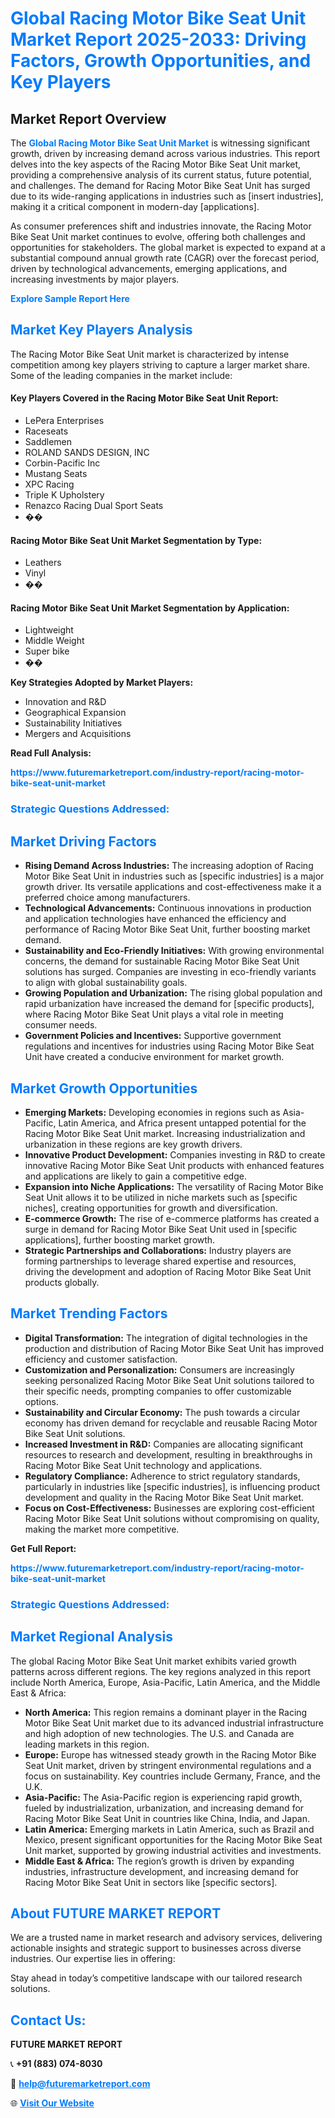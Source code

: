 <h1 style="color: #007BFF;">Global Racing Motor Bike Seat Unit Market Report 2025-2033: Driving Factors, Growth Opportunities, and Key Players</h1>

<section id="overview">
<h2>Market Report Overview</h2>
<p>The <a href="https://www.futuremarketreport.com/industry-report/racing-motor-bike-seat-unit-market" style="color: #007BFF; text-decoration: none;"><strong>Global Racing Motor Bike Seat Unit Market</strong></a> is witnessing significant growth, driven by increasing demand across various industries. This report delves into the key aspects of the Racing Motor Bike Seat Unit market, providing a comprehensive analysis of its current status, future potential, and challenges. The demand for Racing Motor Bike Seat Unit has surged due to its wide-ranging applications in industries such as [insert industries], making it a critical component in modern-day [applications].</p>
<p>As consumer preferences shift and industries innovate, the Racing Motor Bike Seat Unit market continues to evolve, offering both challenges and opportunities for stakeholders. The global market is expected to expand at a substantial compound annual growth rate (CAGR) over the forecast period, driven by technological advancements, emerging applications, and increasing investments by major players.</p>
</section>

<section id="overview">
<p><a href="https://www.futuremarketreport.com/request-sample/reportId=117995" style="color: #007BFF; text-decoration: none;"><strong>Explore Sample Report Here</strong></a></p>
</section>

<section id="key-players">
<h2 style="color: #007BFF;">Market Key Players Analysis</h2>
<p>The Racing Motor Bike Seat Unit market is characterized by intense competition among key players striving to capture a larger market share. Some of the leading companies in the market include:</p>
<h4>Key Players Covered in the Racing Motor Bike Seat Unit Report:</h4>
<ul><li>LePera Enterprises</li><li>Raceseats</li><li>Saddlemen</li><li>ROLAND SANDS DESIGN, INC</li><li>Corbin-Pacific Inc</li><li>Mustang Seats</li><li>XPC Racing</li><li>Triple K Upholstery</li><li>Renazco Racing Dual Sport Seats</li><li>��</li></ul>
<h4>Racing Motor Bike Seat Unit Market Segmentation by Type:</h4>
<ul><li>Leathers</li><li>Vinyl</li><li>��</li></ul>

<h4>Racing Motor Bike Seat Unit Market Segmentation by Application:</h4>
<ul><li>Lightweight</li><li>Middle Weight</li><li>Super bike</li><li>��</li></ul>
<p><strong>Key Strategies Adopted by Market Players:</strong></p>
<ul>
<li>Innovation and R&D</li>
<li>Geographical Expansion</li>
<li>Sustainability Initiatives</li>
<li>Mergers and Acquisitions</li>
</ul>
</section>

<section>
<p><strong>Read Full Analysis: </strong></p><a href="https://www.futuremarketreport.com/industry-report/racing-motor-bike-seat-unit-market" style="color: #007BFF; text-decoration: none;"><strong>https://www.futuremarketreport.com/industry-report/racing-motor-bike-seat-unit-market</strong></a>
<h3 style="color: #007BFF;">Strategic Questions Addressed:</h3>
</section>

<section id="driving-factors">
<h2 style="color: #007BFF;">Market Driving Factors</h2>
<ul>
<li><strong>Rising Demand Across Industries:</strong> The increasing adoption of Racing Motor Bike Seat Unit in industries such as [specific industries] is a major growth driver. Its versatile applications and cost-effectiveness make it a preferred choice among manufacturers.</li>
<li><strong>Technological Advancements:</strong> Continuous innovations in production and application technologies have enhanced the efficiency and performance of Racing Motor Bike Seat Unit, further boosting market demand.</li>
<li><strong>Sustainability and Eco-Friendly Initiatives:</strong> With growing environmental concerns, the demand for sustainable Racing Motor Bike Seat Unit solutions has surged. Companies are investing in eco-friendly variants to align with global sustainability goals.</li>
<li><strong>Growing Population and Urbanization:</strong> The rising global population and rapid urbanization have increased the demand for [specific products], where Racing Motor Bike Seat Unit plays a vital role in meeting consumer needs.</li>
<li><strong>Government Policies and Incentives:</strong> Supportive government regulations and incentives for industries using Racing Motor Bike Seat Unit have created a conducive environment for market growth.</li>
</ul>
</section>

<section id="growth-opportunities">
<h2 style="color: #007BFF;">Market Growth Opportunities</h2>
<ul>
<li><strong>Emerging Markets:</strong> Developing economies in regions such as Asia-Pacific, Latin America, and Africa present untapped potential for the Racing Motor Bike Seat Unit market. Increasing industrialization and urbanization in these regions are key growth drivers.</li>
<li><strong>Innovative Product Development:</strong> Companies investing in R&D to create innovative Racing Motor Bike Seat Unit products with enhanced features and applications are likely to gain a competitive edge.</li>
<li><strong>Expansion into Niche Applications:</strong> The versatility of Racing Motor Bike Seat Unit allows it to be utilized in niche markets such as [specific niches], creating opportunities for growth and diversification.</li>
<li><strong>E-commerce Growth:</strong> The rise of e-commerce platforms has created a surge in demand for Racing Motor Bike Seat Unit used in [specific applications], further boosting market growth.</li>
<li><strong>Strategic Partnerships and Collaborations:</strong> Industry players are forming partnerships to leverage shared expertise and resources, driving the development and adoption of Racing Motor Bike Seat Unit products globally.</li>
</ul>
</section>

<section id="trending-factors">
<h2 style="color: #007BFF;">Market Trending Factors</h2>
<ul>
<li><strong>Digital Transformation:</strong> The integration of digital technologies in the production and distribution of Racing Motor Bike Seat Unit has improved efficiency and customer satisfaction.</li>
<li><strong>Customization and Personalization:</strong> Consumers are increasingly seeking personalized Racing Motor Bike Seat Unit solutions tailored to their specific needs, prompting companies to offer customizable options.</li>
<li><strong>Sustainability and Circular Economy:</strong> The push towards a circular economy has driven demand for recyclable and reusable Racing Motor Bike Seat Unit solutions.</li>
<li><strong>Increased Investment in R&D:</strong> Companies are allocating significant resources to research and development, resulting in breakthroughs in Racing Motor Bike Seat Unit technology and applications.</li>
<li><strong>Regulatory Compliance:</strong> Adherence to strict regulatory standards, particularly in industries like [specific industries], is influencing product development and quality in the Racing Motor Bike Seat Unit market.</li>
<li><strong>Focus on Cost-Effectiveness:</strong> Businesses are exploring cost-efficient Racing Motor Bike Seat Unit solutions without compromising on quality, making the market more competitive.</li>
</ul>
</section>

<section>
<p><strong>Get Full Report: </strong></p><a href="https://www.futuremarketreport.com/industry-report/racing-motor-bike-seat-unit-market" style="color: #007BFF; text-decoration: none;"><strong>https://www.futuremarketreport.com/industry-report/racing-motor-bike-seat-unit-market</strong></a>
<h3 style="color: #007BFF;">Strategic Questions Addressed:</h3>
</section>


<section id="regional-analysis">
<h2 style="color: #007BFF;">Market Regional Analysis</h2>
<p>The global Racing Motor Bike Seat Unit market exhibits varied growth patterns across different regions. The key regions analyzed in this report include North America, Europe, Asia-Pacific, Latin America, and the Middle East & Africa:</p>
<ul>
<li><strong>North America:</strong> This region remains a dominant player in the Racing Motor Bike Seat Unit market due to its advanced industrial infrastructure and high adoption of new technologies. The U.S. and Canada are leading markets in this region.</li>
<li><strong>Europe:</strong> Europe has witnessed steady growth in the Racing Motor Bike Seat Unit market, driven by stringent environmental regulations and a focus on sustainability. Key countries include Germany, France, and the U.K.</li>
<li><strong>Asia-Pacific:</strong> The Asia-Pacific region is experiencing rapid growth, fueled by industrialization, urbanization, and increasing demand for Racing Motor Bike Seat Unit in countries like China, India, and Japan.</li>
<li><strong>Latin America:</strong> Emerging markets in Latin America, such as Brazil and Mexico, present significant opportunities for the Racing Motor Bike Seat Unit market, supported by growing industrial activities and investments.</li>
<li><strong>Middle East & Africa:</strong> The region’s growth is driven by expanding industries, infrastructure development, and increasing demand for Racing Motor Bike Seat Unit in sectors like [specific sectors].</li>
</ul>
</section>

<footer>
<h2 style="color: #007BFF;">About FUTURE MARKET REPORT</h2>
<p>We are a trusted name in market research and advisory services, delivering actionable insights and strategic support to businesses across diverse industries. Our expertise lies in offering:</p>

<p>Stay ahead in today’s competitive landscape with our tailored research solutions.</p>

<h2 style="color: #007BFF;">Contact Us:</h2>
<p><strong>FUTURE MARKET REPORT</strong></p>
<p>📞 <strong>+91 (883) 074-8030</strong></p>
<p>📧 <strong><a href="mailto:help@futuremarketreport.com" style="color: #007BFF;">help@futuremarketreport.com</a></strong></p>
<p>🌐 <strong><a href="https://www.futuremarketreport.com/" style="color: #007BFF;">Visit Our Website</a></strong></p>
</footer>